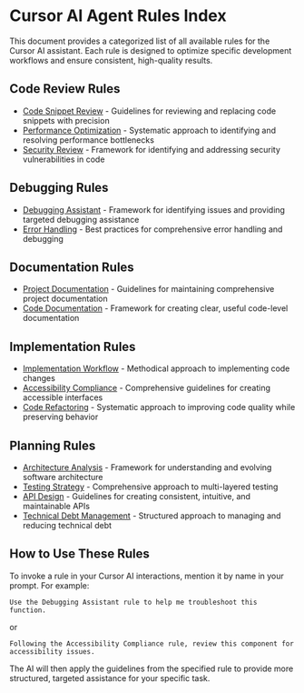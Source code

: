 # Cursor AI Agent Rules Index

This document provides a categorized list of all available rules for the Cursor AI assistant. Each rule is designed to optimize specific development workflows and ensure consistent, high-quality results.

## Code Review Rules

- [Code Snippet Review](./code-review/code-snippet-review.md) - Guidelines for reviewing and replacing code snippets with precision
- [Performance Optimization](./code-review/performance-optimization.md) - Systematic approach to identifying and resolving performance bottlenecks
- [Security Review](./code-review/security-review.md) - Framework for identifying and addressing security vulnerabilities in code

## Debugging Rules

- [Debugging Assistant](./debugging/debugging-assistant.md) - Framework for identifying issues and providing targeted debugging assistance
- [Error Handling](./debugging/error-handling.md) - Best practices for comprehensive error handling and debugging

## Documentation Rules

- [Project Documentation](./documentation/project-documentation.md) - Guidelines for maintaining comprehensive project documentation
- [Code Documentation](./documentation/code-documentation.md) - Framework for creating clear, useful code-level documentation

## Implementation Rules

- [Implementation Workflow](./implementation/implementation-workflow.md) - Methodical approach to implementing code changes
- [Accessibility Compliance](./implementation/accessibility-compliance.md) - Comprehensive guidelines for creating accessible interfaces
- [Code Refactoring](./implementation/code-refactoring.md) - Systematic approach to improving code quality while preserving behavior

## Planning Rules

- [Architecture Analysis](./planning/architecture-analysis.md) - Framework for understanding and evolving software architecture
- [Testing Strategy](./planning/testing-strategy.md) - Comprehensive approach to multi-layered testing
- [API Design](./planning/api-design.md) - Guidelines for creating consistent, intuitive, and maintainable APIs
- [Technical Debt Management](./planning/technical-debt-management.md) - Structured approach to managing and reducing technical debt

## How to Use These Rules

To invoke a rule in your Cursor AI interactions, mention it by name in your prompt. For example:

```
Use the Debugging Assistant rule to help me troubleshoot this function.
```

or

```
Following the Accessibility Compliance rule, review this component for accessibility issues.
```

The AI will then apply the guidelines from the specified rule to provide more structured, targeted assistance for your specific task. 